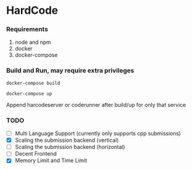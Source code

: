 # HardCode

### Requirements
1. node and npm
2. docker
3. docker-compose

### Build and Run, may require extra privileges
```
docker-compose build
```
```
docker-compose up
```
Append harcodeserver or coderunner after build/up for only that service

### TODO
- [ ] Multi Language Support (currently only supports cpp submissions)
- [x] Scaling the submission backend (vertical)
- [ ] Scaling the submission backend (horizontal)
- [ ] Decent Frontend
- [x] Memory Limit and Time Limit
